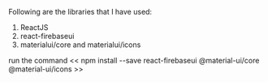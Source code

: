 Following are the libraries that I have used:
1. ReactJS
2. react-firebaseui
3. materialui/core and materialui/icons

run the command << npm install --save react-firebaseui @material-ui/core @material-ui/icons >> 

